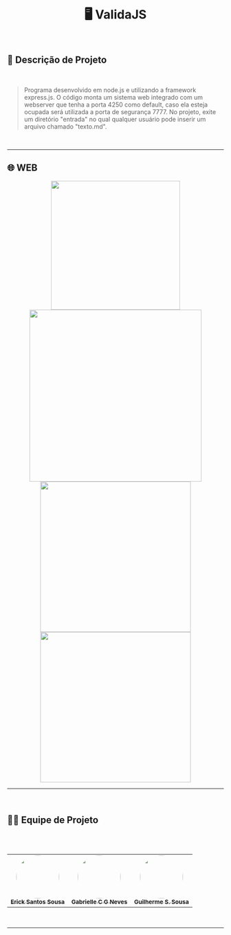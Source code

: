 <div align=center>
    <h1>🖥️ ValidaJS</h1>
</div>

<br>

## 📑 Descrição de Projeto 

<br>

> Programa desenvolvido em node.js e utilizando a framework express.js. O código monta um sistema web integrado com um webserver que tenha a porta 4250 como default, caso ela esteja ocupada será utilizada a porta de segurança 7777. No projeto, exite um diretório "entrada" no qual qualquer usuário pode inserir um arquivo chamado "texto.md".

<br>

---

## 🌐 WEB

<div align='center'>
    <img src="https://media.discordapp.net/attachments/945711063624740874/1096906094032465992/image.png?width=625&height=662" width="300px">
    <img src="https://media.discordapp.net/attachments/945711063624740874/1096906094405767258/image.png?width=900&height=538" width="400px">
</div>

<div align='center'>
    <img src="https://media.discordapp.net/attachments/945711063624740874/1096906094766469182/image.png?width=900&height=457" width="350px">
    <img src="https://media.discordapp.net/attachments/945711063624740874/1096906095051677757/image.png?width=900&height=560" width="350px">
</div>

---

<br>

## 👩‍💻 Equipe de Projeto

<br>
<br>

<div align='center'>
    <table>
        <tr>
            <td align="center"><a href="https://github.com/ericksantos12"><img style="border-radius: 50%;" src="https://avatars.githubusercontent.com/u/16109127?v=4" width="100px;" alt=""/><br /><sub><b>Erick Santos Sousa</b></sub></td>
            <td align="center"><a href="https://github.com/GabrielleCGNeves"><img style="border-radius: 50%;" src="https://avatars.githubusercontent.com/u/88461057?s=400&u=d148cb506637e2afcd620fdda3a1ff4998ff9dde&v=4" width="100px;" alt=""/><br /><sub><b>Gabrielle C G Neves</b></sub></td>
            <td align="center"><a href="https://github.com/Guilherme-Soares-Sousa2"><img style="border-radius: 50%;" src="https://avatars.githubusercontent.com/u/100250394?v=4" width="100px;" alt=""/><br /><sub><b>Guilherme S. Sousa</b></sub></td>
        </tr>
    </table>
<div>
<br>

---